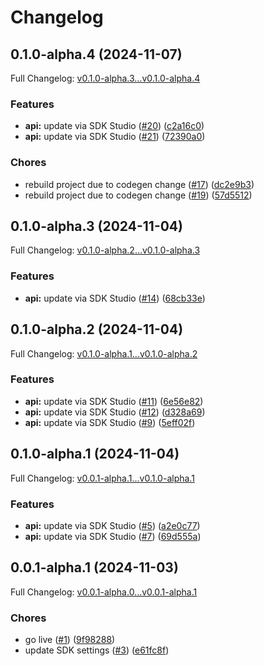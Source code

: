 # Changelog

## 0.1.0-alpha.4 (2024-11-07)

Full Changelog: [v0.1.0-alpha.3...v0.1.0-alpha.4](https://github.com/macanderson/unusualwhales-python/compare/v0.1.0-alpha.3...v0.1.0-alpha.4)

### Features

* **api:** update via SDK Studio ([#20](https://github.com/macanderson/unusualwhales-python/issues/20)) ([c2a16c0](https://github.com/macanderson/unusualwhales-python/commit/c2a16c01810c021aa994106910fe0b19c890536c))
* **api:** update via SDK Studio ([#21](https://github.com/macanderson/unusualwhales-python/issues/21)) ([72390a0](https://github.com/macanderson/unusualwhales-python/commit/72390a0c45cbce04e5186bb592d489330e69ad75))


### Chores

* rebuild project due to codegen change ([#17](https://github.com/macanderson/unusualwhales-python/issues/17)) ([dc2e9b3](https://github.com/macanderson/unusualwhales-python/commit/dc2e9b3515877426778ce0079a425225b80594cf))
* rebuild project due to codegen change ([#19](https://github.com/macanderson/unusualwhales-python/issues/19)) ([57d5512](https://github.com/macanderson/unusualwhales-python/commit/57d5512ad0e01fe2c072de1ee095d7479496d45f))

## 0.1.0-alpha.3 (2024-11-04)

Full Changelog: [v0.1.0-alpha.2...v0.1.0-alpha.3](https://github.com/macanderson/unusualwhales-python/compare/v0.1.0-alpha.2...v0.1.0-alpha.3)

### Features

* **api:** update via SDK Studio ([#14](https://github.com/macanderson/unusualwhales-python/issues/14)) ([68cb33e](https://github.com/macanderson/unusualwhales-python/commit/68cb33e0dbeb0206fd0c1b25ddcda5da653ca44e))

## 0.1.0-alpha.2 (2024-11-04)

Full Changelog: [v0.1.0-alpha.1...v0.1.0-alpha.2](https://github.com/macanderson/unusualwhales-python/compare/v0.1.0-alpha.1...v0.1.0-alpha.2)

### Features

* **api:** update via SDK Studio ([#11](https://github.com/macanderson/unusualwhales-python/issues/11)) ([6e56e82](https://github.com/macanderson/unusualwhales-python/commit/6e56e82977b465a633605c38e49ed4f8489ab9a5))
* **api:** update via SDK Studio ([#12](https://github.com/macanderson/unusualwhales-python/issues/12)) ([d328a69](https://github.com/macanderson/unusualwhales-python/commit/d328a69b804bec43d330dc98ec4c5a601d27f306))
* **api:** update via SDK Studio ([#9](https://github.com/macanderson/unusualwhales-python/issues/9)) ([5eff02f](https://github.com/macanderson/unusualwhales-python/commit/5eff02f324a83ca6101e3b540b9659f4e87a2a80))

## 0.1.0-alpha.1 (2024-11-04)

Full Changelog: [v0.0.1-alpha.1...v0.1.0-alpha.1](https://github.com/macanderson/unusualwhales-python/compare/v0.0.1-alpha.1...v0.1.0-alpha.1)

### Features

* **api:** update via SDK Studio ([#5](https://github.com/macanderson/unusualwhales-python/issues/5)) ([a2e0c77](https://github.com/macanderson/unusualwhales-python/commit/a2e0c77eba7055f4cbc268e72ed8d0aeed3a7f61))
* **api:** update via SDK Studio ([#7](https://github.com/macanderson/unusualwhales-python/issues/7)) ([69d555a](https://github.com/macanderson/unusualwhales-python/commit/69d555a9edb9c6312249ad9e18b452f40db17dfa))

## 0.0.1-alpha.1 (2024-11-03)

Full Changelog: [v0.0.1-alpha.0...v0.0.1-alpha.1](https://github.com/macanderson/unusualwhales-python/compare/v0.0.1-alpha.0...v0.0.1-alpha.1)

### Chores

* go live ([#1](https://github.com/macanderson/unusualwhales-python/issues/1)) ([9f98288](https://github.com/macanderson/unusualwhales-python/commit/9f98288b0a20adeae10e361686acf6bce17f2d0a))
* update SDK settings ([#3](https://github.com/macanderson/unusualwhales-python/issues/3)) ([e61fc8f](https://github.com/macanderson/unusualwhales-python/commit/e61fc8f3ac2dc50cad982147d3c0c21b00ed3819))

